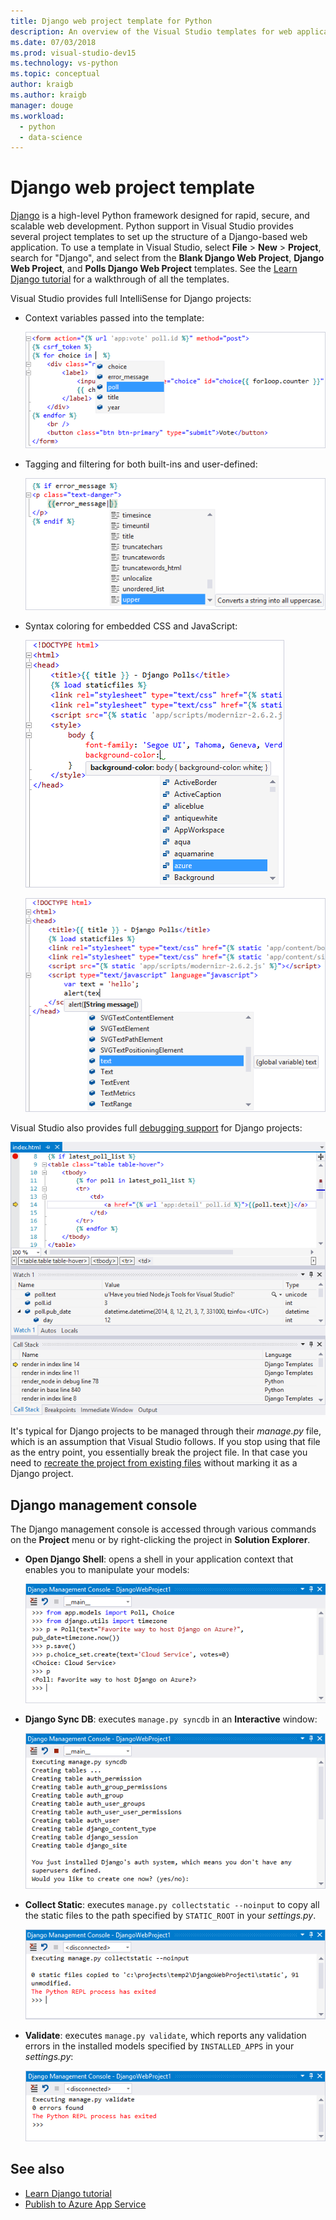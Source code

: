```yaml
---
title: Django web project template for Python
description: An overview of the Visual Studio templates for web applications written in Python using the Django framework.
ms.date: 07/03/2018
ms.prod: visual-studio-dev15
ms.technology: vs-python
ms.topic: conceptual
author: kraigb
ms.author: kraigb
manager: douge
ms.workload: 
  - python
  - data-science
---
```


# Django web project template

[Django](https://www.djangoproject.com/) is a high-level Python framework designed for rapid, secure, and scalable web development. Python support in Visual Studio provides several project templates to set up the structure of a Django-based web application. To use a template in Visual Studio, select **File** > **New** > **Project**, search for "Django", and select from the **Blank Django Web Project**, **Django Web Project**, and **Polls Django Web Project** templates. See the [Learn Django tutorial](learn-django-in-visual-studio-step-01-project-and-solution.md) for a walkthrough of all the templates.

Visual Studio provides full IntelliSense for Django projects:

- Context variables passed into the template:

    ![IntelliSense for context variables](media/template-django-intellisense.png)

- Tagging and filtering for both built-ins and user-defined:

    ![IntelliSense for tags and filters](media/template-django-intellisense-filter.png)

- Syntax coloring for embedded CSS and JavaScript:

    ![CSS IntelliSense](media/template-django-intellisense-css.png)

    ![JavaScript IntelliSense](media/template-django-intellisense-js.png)

Visual Studio also provides full [debugging support](debugging-python-in-visual-studio.md) for Django projects: 

![Breakpoints](media/template-django-debugging.png)

It's typical for Django projects to be managed through their *manage.py* file, which is an assumption that Visual Studio follows. If you stop using that file as the entry point, you essentially break the project file. In that case you need to [recreate the project from existing files](managing-python-projects-in-visual-studio.md#create-a-project-from-existing-files) without marking it as a Django project.

## Django management console

The Django management console is accessed through various commands on the **Project** menu or by right-clicking the project in **Solution Explorer**.

- **Open Django Shell**: opens a shell in your application context that enables you to manipulate your models:

    ![Console](media/template-django-console-shell.png)

- **Django Sync DB**: executes `manage.py syncdb` in an **Interactive** window:

    ![Console](media/template-django-console-sync-db.png)

- **Collect Static**: executes `manage.py collectstatic --noinput` to copy all the static files to the path specified by `STATIC_ROOT` in your *settings.py*.

    ![Console](media/template-django-console-collect-static.png)

- **Validate**: executes `manage.py validate`, which reports any validation errors in the installed models specified by `INSTALLED_APPS` in your *settings.py*:

    ![Console](media/template-django-console-validate.png)

## See also

- [Learn Django tutorial](learn-django-in-visual-studio-step-01-project-and-solution.md)
- [Publish to Azure App Service](publishing-python-web-applications-to-azure-from-visual-studio.md)
